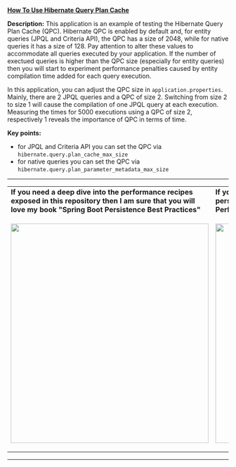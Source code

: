 **[How To Use Hibernate Query Plan Cache](https://github.com/AnghelLeonard/Hibernate-SpringBoot/tree/master/HibernateSpringBootQueryPlanCache)**
 
**Description:** This application is an example of testing the Hibernate Query Plan Cache (QPC). Hibernate QPC is enabled by default and, for entity queries (JPQL and Criteria API), the QPC has a size of 2048, while for native queries it has a size of 128. Pay attention to alter these values to accommodate all queries
 executed by your application. If the number of exectued queries is higher than the QPC size (especially for entity queries) then you will start to experiment performance penalties caused by entity compilation time added for each query execution. 
 
 In this application, you can adjust the QPC size in `application.properties`. Mainly, there are 2 JPQL queries and a QPC of size 2. Switching from size 2 to size 1 will cause the compilation of one JPQL query at each execution. Measuring the times for 5000 executions using a QPC of size 2, respectively 1 reveals the importance of QPC in terms of time.

**Key points:**
- for JPQL and Criteria API you can set the QPC via `hibernate.query.plan_cache_max_size`
- for native queries you can set the QPC via `hibernate.query.plan_parameter_metadata_max_size`
     
-----------------------------------------------------------------------------------------------------------------------    
<table>
     <tr><td><b>If you need a deep dive into the performance recipes exposed in this repository then I am sure that you will love my book "Spring Boot Persistence Best Practices"</b></td><td><b>If you need a hand of tips and illustrations of 100+ Java persistence performance issues then "Java Persistence Performance Illustrated Guide" is for you.</b></td></tr>
     <tr><td>
<a href="https://www.apress.com/us/book/9781484256251"><p align="left"><img src="https://github.com/AnghelLeonard/Hibernate-SpringBoot/blob/master/Spring%20Boot%20Persistence%20Best%20Practices.jpg" height="500" width="450"/></p></a>
</td><td>
<a href="https://leanpub.com/java-persistence-performance-illustrated-guide"><p align="right"><img src="https://github.com/AnghelLeonard/Hibernate-SpringBoot/blob/master/Java%20Persistence%20Performance%20Illustrated%20Guide.jpg" height="500" width="450"/></p></a>
</td></tr></table>

-----------------------------------------------------------------------------------------------------------------------    
